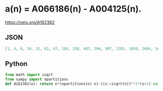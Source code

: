 # a\(n\) \= A066186\(n\) \- A004125\(n\)\.
https://oeis.org/A162362
## JSON
```JSON
[1, 4, 8, 19, 31, 63, 97, 168, 258, 407, 594, 907, 1285, 1859, 2604, 3660, 4998, 6883, 9246, 12479, 16562, 21967, 28767, 37715, 48847, 63224, 81145, 103980, 132234, 167982, 211935, 267001, 334535, 418343, 520687, 646974, 800336, 988322]
```
## Python
```Python
from math import isqrt
from sympy import npartitions
def A162362(n): return n*(npartitions(n)-n)-((s:=isqrt(n))**2*(s+1)-sum((q:=n//k)*((k<<1)+q+1) for k in range(1,s+1))>>1) # _Chai Wah Wu_, Oct 22 2023
```
